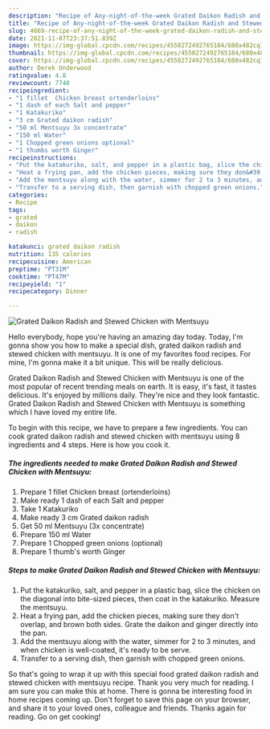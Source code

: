 ```yaml
---
description: "Recipe of Any-night-of-the-week Grated Daikon Radish and Stewed Chicken with Mentsuyu"
title: "Recipe of Any-night-of-the-week Grated Daikon Radish and Stewed Chicken with Mentsuyu"
slug: 4669-recipe-of-any-night-of-the-week-grated-daikon-radish-and-stewed-chicken-with-mentsuyu
date: 2021-11-07T23:37:51.839Z
image: https://img-global.cpcdn.com/recipes/4550272492765184/680x482cq70/grated-daikon-radish-and-stewed-chicken-with-mentsuyu-recipe-main-photo.jpg
thumbnail: https://img-global.cpcdn.com/recipes/4550272492765184/680x482cq70/grated-daikon-radish-and-stewed-chicken-with-mentsuyu-recipe-main-photo.jpg
cover: https://img-global.cpcdn.com/recipes/4550272492765184/680x482cq70/grated-daikon-radish-and-stewed-chicken-with-mentsuyu-recipe-main-photo.jpg
author: Derek Underwood
ratingvalue: 4.8
reviewcount: 7740
recipeingredient:
- "1 fillet  Chicken breast ortenderloins"
- "1 dash of each Salt and pepper"
- "1 Katakuriko"
- "3 cm Grated daikon radish"
- "50 ml Mentsuyu 3x concentrate"
- "150 ml Water"
- "1 Chopped green onions optional"
- "1 thumbs worth Ginger"
recipeinstructions:
- "Put the katakuriko, salt, and pepper in a plastic bag, slice the chicken on the diagonal into bite-sized pieces, then coat in the katakuriko. Measure the mentsuyu."
- "Heat a frying pan, add the chicken pieces, making sure they don&#39;t overlap, and brown both sides. Grate the daikon and ginger directly into the pan."
- "Add the mentsuyu along with the water, simmer for 2 to 3 minutes, and when chicken is well-coated, it&#39;s ready to be serve."
- "Transfer to a serving dish, then garnish with chopped green onions."
categories:
- Recipe
tags:
- grated
- daikon
- radish

katakunci: grated daikon radish 
nutrition: 135 calories
recipecuisine: American
preptime: "PT31M"
cooktime: "PT47M"
recipeyield: "1"
recipecategory: Dinner

---
```



![Grated Daikon Radish and Stewed Chicken with Mentsuyu](https://img-global.cpcdn.com/recipes/4550272492765184/680x482cq70/grated-daikon-radish-and-stewed-chicken-with-mentsuyu-recipe-main-photo.jpg)

Hello everybody, hope you're having an amazing day today. Today, I'm gonna show you how to make a special dish, grated daikon radish and stewed chicken with mentsuyu. It is one of my favorites food recipes. For mine, I'm gonna make it a bit unique. This will be really delicious.



Grated Daikon Radish and Stewed Chicken with Mentsuyu is one of the most popular of recent trending meals on earth. It is easy, it's fast, it tastes delicious. It's enjoyed by millions daily. They're nice and they look fantastic. Grated Daikon Radish and Stewed Chicken with Mentsuyu is something which I have loved my entire life.


To begin with this recipe, we have to prepare a few ingredients. You can cook grated daikon radish and stewed chicken with mentsuyu using 8 ingredients and 4 steps. Here is how you cook it.

<!--inarticleads1-->

##### The ingredients needed to make Grated Daikon Radish and Stewed Chicken with Mentsuyu:

1. Prepare 1 fillet  Chicken breast (ortenderloins)
1. Make ready 1 dash of each Salt and pepper
1. Take 1 Katakuriko
1. Make ready 3 cm Grated daikon radish
1. Get 50 ml Mentsuyu (3x concentrate)
1. Prepare 150 ml Water
1. Prepare 1 Chopped green onions (optional)
1. Prepare 1 thumb&#39;s worth Ginger




<!--inarticleads2-->

##### Steps to make Grated Daikon Radish and Stewed Chicken with Mentsuyu:

1. Put the katakuriko, salt, and pepper in a plastic bag, slice the chicken on the diagonal into bite-sized pieces, then coat in the katakuriko. Measure the mentsuyu.
1. Heat a frying pan, add the chicken pieces, making sure they don&#39;t overlap, and brown both sides. Grate the daikon and ginger directly into the pan.
1. Add the mentsuyu along with the water, simmer for 2 to 3 minutes, and when chicken is well-coated, it&#39;s ready to be serve.
1. Transfer to a serving dish, then garnish with chopped green onions.




So that's going to wrap it up with this special food grated daikon radish and stewed chicken with mentsuyu recipe. Thank you very much for reading. I am sure you can make this at home. There is gonna be interesting food in home recipes coming up. Don't forget to save this page on your browser, and share it to your loved ones, colleague and friends. Thanks again for reading. Go on get cooking!

